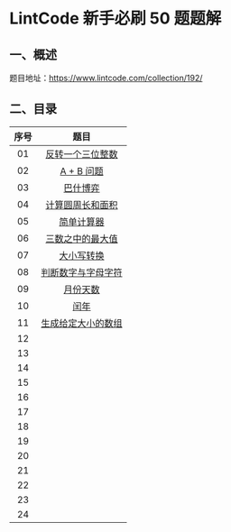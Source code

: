 # LintCode 新手必刷 50 题题解
## 一、概述

题目地址：https://www.lintcode.com/collection/192/

## 二、目录
| 序号 | 题目 | 
| :----:| :----: | 
| 01 | [反转一个三位整数](docs/01-%E5%8F%8D%E8%BD%AC%E4%B8%80%E4%B8%AA%E4%B8%89%E4%BD%8D%E6%95%B4%E6%95%B0.md) | 
| 02 | [A + B 问题](https://github.com/stevenling/lintcode-new-hand-fifty-problems/blob/main/docs/02-A%20%2B%20B%20%E9%97%AE%E9%A2%98.md) | 
| 03 | [巴什博弈](https://github.com/stevenling/lintcode-new-hand-fifty-problems/blob/main/docs/03-%E5%B7%B4%E4%BB%80%E5%8D%9A%E5%A5%95.md) | 
| 04 | [计算圆周长和面积](https://github.com/stevenling/lintcode-new-hand-fifty-problems/blob/main/docs/04-%E8%AE%A1%E7%AE%97%E5%9C%86%E5%91%A8%E9%95%BF%E5%92%8C%E9%9D%A2%E7%A7%AF.md) | 
| 05 | [简单计算器](docs/05-简单计算器.md) | 
| 06 | [三数之中的最大值](docs/06-三数之中的最大值.md) | 
| 07 | [大小写转换](docs/07-大小写转换.md) | 
| 08 | [判断数字与字母字符](docs/08-判断数字与字母字符.md) | 
| 09 | [月份天数](docs/09-月份天数.md) | 
| 10 | [闰年](docs/10-闰年.md) | 
| 11 | [生成给定大小的数组](docs/11-生成给定大小的数组.md) | 
| 12 | []() | 
| 13 | []() | 
| 14 | []() | 
| 15 | []() | 
| 16 | []() | 
| 17 | []() | 
| 18 | []() | 
| 19 | []() | 
| 20 | []() | 
| 21 | []() | 
| 22 | []() | 
| 23 | []() | 
| 24 | []() | 